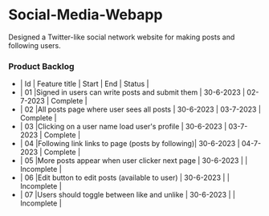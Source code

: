 # Social-Media-Webapp
Designed a Twitter-like social network website for making posts and following users.


### Product Backlog

- | Id | Feature title                                   | Start     |    End    |   Status    |
- | 01 |Signed in users can write posts and submit them  | 30-6-2023 | 02-7-2023 |  Complete   |
- | 02 |All posts page where user sees all posts         | 30-6-2023 | 03-7-2023 |  Complete   |
- | 03 |Clicking on a user name load user's profile      | 30-6-2023 | 03-7-2023 |  Complete   |
- | 04 |Following link links to page (posts by following)| 30-6-2023 | 04-7-2023 |  Complete   |
- | 05 |More posts appear when user clicker next page    | 30-6-2023 |           |  Incomplete |
- | 06 |Edit button to edit posts (available to user)    | 30-6-2023 |           |  Incomplete |
- | 07 |Users should toggle between like and unlike      | 30-6-2023 |           |  Incomplete |
